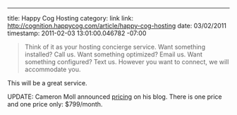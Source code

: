 --- 
title: Happy Cog Hosting
category: link
link: http://cognition.happycog.com/article/happy-cog-hosting
date: 03/02/2011
timestamp: 2011-02-03 13:01:00.046782 -07:00

>Think of it as your hosting concierge service. Want something installed? Call us. Want something optimized? Email us. Want something configured? Text us. However you want to connect, we will accommodate you.

This will be a great service.

UPDATE: Cameron Moll announced [pricing](http://cameronmoll.tumblr.com/post/3090588894/happy-cog-hosting-white-glove-lamp-stack-hosting) on his blog. There is one price and one price only: $799/month.


